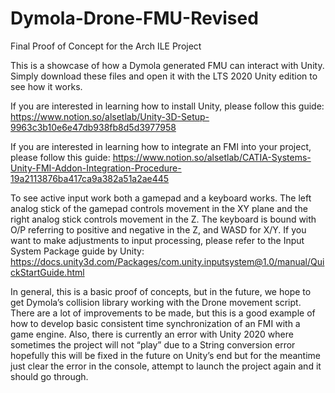 # Dymola-Drone-FMU-Revised
Final Proof of Concept for the Arch ILE Project

This is a showcase of how a Dymola generated FMU can interact with Unity. Simply download these files and open it with the LTS 2020 Unity edition to see how it works. 

If you are interested in learning how to install Unity, please follow this guide:  https://www.notion.so/alsetlab/Unity-3D-Setup-9963c3b10e6e47db938fb8d5d3977958

If you are interested in learning how to integrate an FMI into your project, please follow this guide: https://www.notion.so/alsetlab/CATIA-Systems-Unity-FMI-Addon-Integration-Procedure-19a2113876ba417ca9a382a51a2ae445

To see active input work both a gamepad and a keyboard works. The left analog stick of the gamepad controls movement in the XY plane and the right analog stick controls movement in the Z. The keyboard is bound with O/P referring to positive and negative in the Z, and WASD for X/Y. If you want to make adjustments to input processing, please refer to the Input System Package guide by Unity:  https://docs.unity3d.com/Packages/com.unity.inputsystem@1.0/manual/QuickStartGuide.html 

In general, this is a basic proof of concepts, but in the future, we hope to get Dymola’s collision library working with the Drone movement script. There are a lot of improvements to be made, but this is a good example of how to develop basic consistent time synchronization of an FMI with a game engine. Also, there is currently an error with Unity 2020 where sometimes the project will not “play” due to a String conversion error hopefully this will be fixed in the future on Unity’s end but for the meantime just clear the error in the console, attempt to launch the project again and it should go through. 
